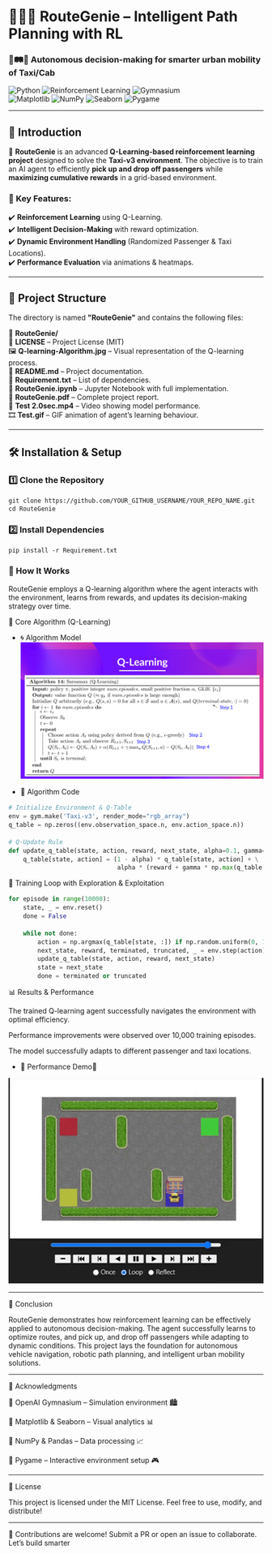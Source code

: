 # 🚖🧞‍♂️ **RouteGenie – Intelligent Path Planning with RL**  
### 🤖🛤️🏁 Autonomous decision-making for smarter urban mobility  of Taxi/Cab

![Python](https://img.shields.io/badge/Python-3.10.12-3776AB?style=for-the-badge&logo=python&logoColor=white)  ![Reinforcement Learning](https://img.shields.io/badge/Reinforcement%20Learning-Q%20Learning-FF6F00?style=for-the-badge)  ![Gymnasium](https://img.shields.io/badge/OpenAI_Gymnasium-Taxi--v3-0081A7?style=for-the-badge)  
![Matplotlib](https://img.shields.io/badge/Matplotlib-Data_Visualization-11557C?style=for-the-badge)  ![NumPy](https://img.shields.io/badge/NumPy-Scientific_Computing-013243?style=for-the-badge) ![Seaborn](https://img.shields.io/badge/Seaborn-Statistical_Visualization-3776AB?style=for-the-badge)  ![Pygame](https://img.shields.io/badge/Pygame-Interactive_Simulation-FFCC00?style=for-the-badge)  

---

## 📜 **Introduction**  

🚀 **RouteGenie** is an advanced **Q-Learning-based reinforcement learning project** designed to solve the **Taxi-v3 environment**. The objective is to train an AI agent to efficiently **pick up and drop off passengers** while **maximizing cumulative rewards** in a grid-based environment.  

### **🔹 Key Features:**  
✔️ **Reinforcement Learning** using Q-Learning.  
✔️ **Intelligent Decision-Making** with reward optimization.  
✔️ **Dynamic Environment Handling** (Randomized Passenger & Taxi Locations).  
✔️ **Performance Evaluation** via animations & heatmaps.  

---

## 📂 **Project Structure**  

The directory is named **"RouteGenie"** and contains the following files:  

📁 **RouteGenie/**  
📄 **LICENSE** – Project License (MIT)  
🖼️ **Q-learning-Algorithm.jpg** – Visual representation of the Q-learning process.  
📜 **README.md** – Project documentation.  
📄 **Requirement.txt** – List of dependencies.  
📘 **RouteGenie.ipynb** – Jupyter Notebook with full implementation.  
📄 **RouteGenie.pdf** – Complete project report.  
🎥 **Test 2.0sec.mp4** – Video showing model performance.  
🎞️ **Test.gif** – GIF animation of agent’s learning behaviour.  

---

## 🛠️ **Installation & Setup**  

### **1️⃣ Clone the Repository**  
```
git clone https://github.com/YOUR_GITHUB_USERNAME/YOUR_REPO_NAME.git
cd RouteGenie
```

### **2️⃣ Install Dependencies**
```
pip install -r Requirement.txt
```

### 🚀 How It Works
RouteGenie employs a Q-learning algorithm where the agent interacts with the environment, learns from rewards, and updates its decision-making strategy over time.

🔹 Core Algorithm (Q-Learning)

- 🌀 Algorithm Model
![Algoritham](https://github.com/ahtisham73/RouteGenie/blob/0f9fcc67599ed0a4812880a8efa4ba8a587fbb60/Q-learning-Algoritham.jpg)  

- 📌 Algorithm Code
```python
# Initialize Environment & Q-Table
env = gym.make('Taxi-v3', render_mode="rgb_array")
q_table = np.zeros((env.observation_space.n, env.action_space.n))

# Q-Update Rule
def update_q_table(state, action, reward, next_state, alpha=0.1, gamma=0.99):
    q_table[state, action] = (1 - alpha) * q_table[state, action] + \
                              alpha * (reward + gamma * np.max(q_table[next_state, :]))

```

🔹 Training Loop with Exploration & Exploitation
```python
for episode in range(10000):
    state, _ = env.reset()
    done = False

    while not done:
        action = np.argmax(q_table[state, :]) if np.random.uniform(0, 1) > 0.1 else env.action_space.sample()
        next_state, reward, terminated, truncated, _ = env.step(action)
        update_q_table(state, action, reward, next_state)
        state = next_state
        done = terminated or truncated
```

📊 Results & Performance

The trained Q-learning agent successfully navigates the environment with optimal efficiency.

Performance improvements were observed over 10,000 training episodes.

The model successfully adapts to different passenger and taxi locations.

- 📌 Performance Demo🎥

![Demo](https://github.com/ahtisham73/RouteGenie/raw/22d169ab33fba18e7ce6038bfdfc4687eadad2bf/Test.gif)



----

🏁 Conclusion

RouteGenie demonstrates how reinforcement learning can be effectively applied to autonomous decision-making. The agent successfully learns to optimize routes, and pick up, and drop off passengers while adapting to dynamic conditions. This project lays the foundation for autonomous vehicle navigation, robotic path planning, and intelligent urban mobility solutions.

---

🔗 Acknowledgments

🔹 OpenAI Gymnasium – Simulation environment 🏙️

🔹 Matplotlib & Seaborn – Visual analytics 📊

🔹 NumPy & Pandas – Data processing 📈

🔹 Pygame – Interactive environment setup 🎮


---
📜 License

This project is licensed under the MIT License. Feel free to use, modify, and distribute!

---

🚀 Contributions are welcome! 
Submit a PR or open an issue to collaborate. Let’s build smarter





